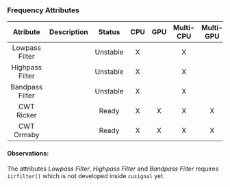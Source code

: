 ### Frequency Attributes

|       **Atribute**        | **Description** | **Status** | **CPU** | **GPU** | **Multi-CPU** | **Multi-GPU** |
|:-------------------------:|:---------------:|:----------:|:-------:|:-------:|:-------------:|:-------------:|
|      Lowpass Filter       |                 |  Unstable  |    X    |         |       X       |               |
|     Highpass Filter       |                 |  Unstable  |    X    |         |       X       |               |
|     Bandpass Filter       |                 |  Unstable  |    X    |         |       X       |               |
|       CWT Ricker          |                 |    Ready   |    X    |    X    |       X       |       X       |
|       CWT Ormsby          |                 |    Ready   |    X    |    X    |       X       |       X       |

#### Observations:

The attributes *Lowpass Filter*, *Highpass Filter* and *Bandpass Filter* requires `iirfilter()` which is not developed inside `cusignal` yet.
